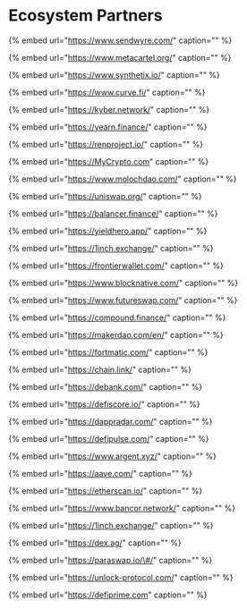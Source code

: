 # Ecosystem Partners

{% embed url="https://www.sendwyre.com/" caption="" %}

{% embed url="https://www.metacartel.org/" caption="" %}

{% embed url="https://www.synthetix.io/" caption="" %}

{% embed url="https://www.curve.fi/" caption="" %}

{% embed url="https://kyber.network/" caption="" %}

{% embed url="https://yearn.finance/" caption="" %}

{% embed url="https://renproject.io/" caption="" %}

{% embed url="https://MyCrypto.com" caption="" %}

{% embed url="https://www.molochdao.com/" caption="" %}

{% embed url="https://uniswap.org/" caption="" %}

{% embed url="https://balancer.finance/" caption="" %}

{% embed url="https://yieldhero.app/" caption="" %}

{% embed url="https://1inch.exchange/" caption="" %}

{% embed url="https://frontierwallet.com/" caption="" %}

{% embed url="https://www.blocknative.com/" caption="" %}

{% embed url="https://www.futureswap.com/" caption="" %}

{% embed url="https://compound.finance/" caption="" %}

{% embed url="https://makerdao.com/en/" caption="" %}

{% embed url="https://fortmatic.com/" caption="" %}

{% embed url="https://chain.link/" caption="" %}

{% embed url="https://debank.com/" caption="" %}

{% embed url="https://defiscore.io/" caption="" %}

{% embed url="https://dappradar.com/" caption="" %}

{% embed url="https://defipulse.com/" caption="" %}

{% embed url="https://www.argent.xyz/" caption="" %}

{% embed url="https://aave.com/" caption="" %}

{% embed url="https://etherscan.io/" caption="" %}

{% embed url="https://www.bancor.network/" caption="" %}

{% embed url="https://1inch.exchange/" caption="" %}

{% embed url="https://dex.ag/" caption="" %}

{% embed url="https://paraswap.io/\#/" caption="" %}

{% embed url="https://unlock-protocol.com/" caption="" %}

{% embed url="https://defiprime.com" caption="" %}

